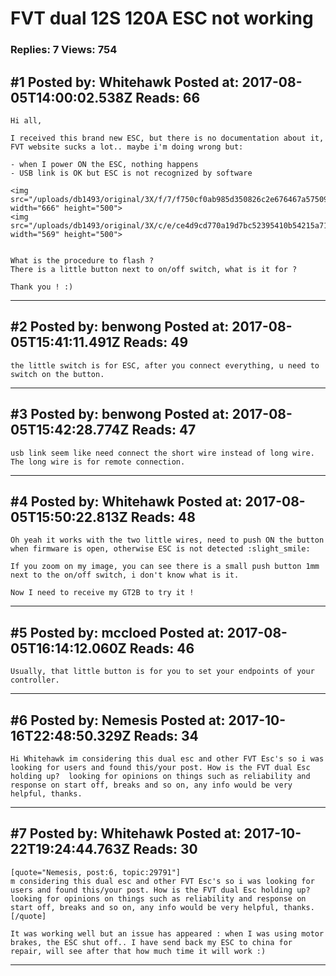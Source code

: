 # FVT dual 12S 120A ESC not working

### Replies: 7 Views: 754

## \#1 Posted by: Whitehawk Posted at: 2017-08-05T14:00:02.538Z Reads: 66

```
Hi all,

I received this brand new ESC, but there is no documentation about it, FVT website sucks a lot.. maybe i'm doing wrong but:

- when I power ON the ESC, nothing happens
- USB link is OK but ESC is not recognized by software

<img src="/uploads/db1493/original/3X/f/7/f750cf0ab985d350826c2e676467a575093efa3c.jpg" width="666" height="500">
<img src="/uploads/db1493/original/3X/c/e/ce4d9cd770a19d7bc52395410b54215a7194f5ef.png" width="569" height="500">


What is the procedure to flash ?
There is a little button next to on/off switch, what is it for ?

Thank you ! :)
```

---
## \#2 Posted by: benwong Posted at: 2017-08-05T15:41:11.491Z Reads: 49

```
the little switch is for ESC, after you connect everything, u need to switch on the button.
```

---
## \#3 Posted by: benwong Posted at: 2017-08-05T15:42:28.774Z Reads: 47

```
usb link seem like need connect the short wire instead of long wire. 
The long wire is for remote connection.
```

---
## \#4 Posted by: Whitehawk Posted at: 2017-08-05T15:50:22.813Z Reads: 48

```
Oh yeah it works with the two little wires, need to push ON the button when firmware is open, otherwise ESC is not detected :slight_smile:

If you zoom on my image, you can see there is a small push button 1mm next to the on/off switch, i don't know what is it.

Now I need to receive my GT2B to try it !
```

---
## \#5 Posted by: mccloed Posted at: 2017-08-05T16:14:12.060Z Reads: 46

```
Usually, that little button is for you to set your endpoints of your controller.
```

---
## \#6 Posted by: Nemesis Posted at: 2017-10-16T22:48:50.329Z Reads: 34

```
Hi Whitehawk im considering this dual esc and other FVT Esc's so i was looking for users and found this/your post. How is the FVT dual Esc holding up?  looking for opinions on things such as reliability and response on start off, breaks and so on, any info would be very helpful, thanks.
```

---
## \#7 Posted by: Whitehawk Posted at: 2017-10-22T19:24:44.763Z Reads: 30

```
[quote="Nemesis, post:6, topic:29791"]
m considering this dual esc and other FVT Esc's so i was looking for users and found this/your post. How is the FVT dual Esc holding up?  looking for opinions on things such as reliability and response on start off, breaks and so on, any info would be very helpful, thanks.
[/quote]

It was working well but an issue has appeared : when I was using motor brakes, the ESC shut off.. I have send back my ESC to china for repair, will see after that how much time it will work :)
```

---
